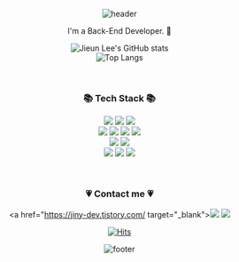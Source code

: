 <div align="center">
            

![header](https://capsule-render.vercel.app/api?type=slice&color=gradient&height=160&section=header&text=Hi!%20I'm%20Jieun!&fontAlign=50&fontAlignY=70&fontSize=90&fontColor=000000)

</div>

<p align="center">I'm a Back-End Developer. 🌱</p>

<div align="center">
            
![Jieun Lee's GitHub stats](https://github-readme-stats.vercel.app/api?username=jieunee2&&show_icons=true&theme=radical)<br>
![Top Langs](https://github-readme-stats.vercel.app/api/top-langs/?username=jieunee2&layout=compact&theme=dark)

</div><br>

<h3 align="center"> 📚 Tech Stack 📚 </h3>
<p align="center">
<img src="https://img.shields.io/badge/html5-E34F26?style=for-the-badge&logo=html5&logoColor=white"> 
<img src="https://img.shields.io/badge/css-1572B6?style=for-the-badge&logo=css3&logoColor=white"> 
<img src="https://img.shields.io/badge/java-007396?style=for-the-badge&logo=java&logoColor=white"><br>
<img src="https://img.shields.io/badge/spring-6DB33F?style=for-the-badge&logo=spring&logoColor=white">
<img src="https://img.shields.io/badge/springboot-6DB33F?style=for-the-badge&logo=springboot&logoColor=white">
<img src="https://img.shields.io/badge/springsecurity-6DB33F?style=for-the-badge&logo=springsecurity&logoColor=white"> 
<img src="https://img.shields.io/badge/junit5-25A162?style=for-the-badge&logo=junit5&logoColor=white"><br>
<img src="https://img.shields.io/badge/gradle-02303A?style=for-the-badge&logo=gradle&logoColor=white">
<img src="https://img.shields.io/badge/mysql-4479A1?style=for-the-badge&logo=mysql&logoColor=white"><br>
<img src="https://img.shields.io/badge/github-181717?style=for-the-badge&logo=github&logoColor=white">
<img src="https://img.shields.io/badge/git-F05032?style=for-the-badge&logo=git&logoColor=white">
<img src="https://img.shields.io/badge/amazonaws-232F3E?style=for-the-badge&logo=amazonaws&logoColor=white">

</p><br>

<h3 align="center"> 💗 Contact me 💗 </h3>
<div align="center">
            
<a href="https://jiny-dev.tistory.com/ target="_blank"><img src="https://img.shields.io/badge/Blog-black?style=flat-square&logo=GitHub%20Sponsors&logoColor=white"/></a>
<a href="mailto:lje980620@gmail.com" target="_blank"><img src="https://img.shields.io/badge/-Gmail-EA4335?style=flat-square&logo=Gmail&logoColor=white"/></a><br>
            
[![Hits](https://hits.seeyoufarm.com/api/count/incr/badge.svg?url=https%3A%2F%2Fgithub.com%2Fjieunee2%2Fhit-counter&count_bg=%23454A41&title_bg=%23D32A6C&icon=&icon_color=%23E7E7E7&title=hits&edge_flat=false)](https://hits.seeyoufarm.com)
</div>

<div align="center">
            
![footer](https://capsule-render.vercel.app/api?type=wave&color=auto&height=200&section=footer)

</div>


<!--
**jieunee2/jieunee2** is a ✨ _special_ ✨ repository because its `README.md` (this file) appears on your GitHub profile.

Here are some ideas to get you started:

- 🔭 I’m currently working on ...
- 🌱 I’m currently learning ...
- 👯 I’m looking to collaborate on ...
- 🤔 I’m looking for help with ...
- 💬 Ask me about ...
- 📫 How to reach me: ...
- 😄 Pronouns: ...
- ⚡ Fun fact: ...
-->

